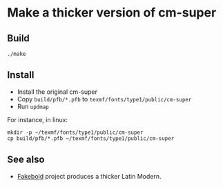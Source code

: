 # Make a thicker version of cm-super

## Build
```
./make
```

## Install

- Install the original cm-super
- Copy `build/pfb/*.pfb` to  `texmf/fonts/type1/public/cm-super`
- Run `updmap`

For instance, in linux:
```
mkdir -p ~/texmf/fonts/type1/public/cm-super
cp build/pfb/*.pfb ~/texmf/fonts/type1/public/cm-super
```

## See also 
-  [Fakebold](https://github.com/jagd/fakebold) project produces a thicker Latin Modern.
